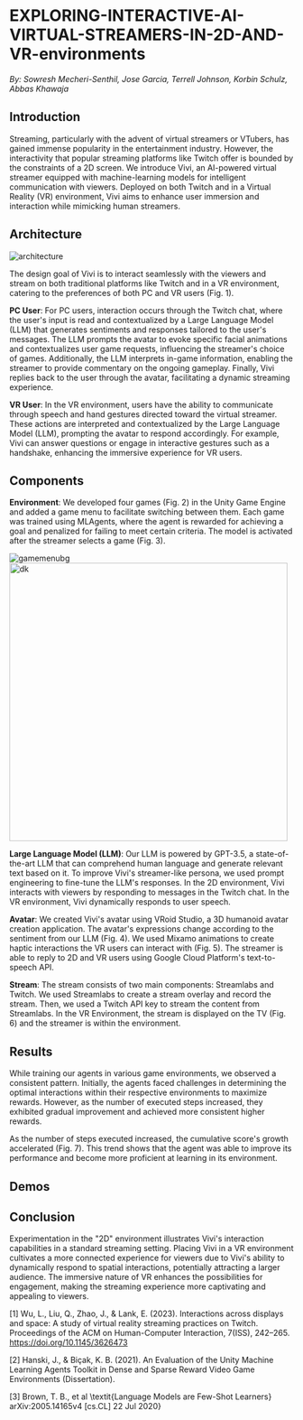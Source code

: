 # EXPLORING-INTERACTIVE-AI-VIRTUAL-STREAMERS-IN-2D-AND-VR-environments
*By: Sowresh Mecheri-Senthil, Jose Garcia, Terrell Johnson, Korbin Schulz, Abbas Khawaja*

## Introduction
Streaming, particularly with the advent of virtual streamers or VTubers, has gained immense popularity in the entertainment industry. However, the interactivity that popular streaming platforms like Twitch offer is bounded by the constraints of a 2D screen. We introduce Vivi, an AI-powered virtual streamer equipped with machine-learning models for intelligent communication with viewers. Deployed on both Twitch and in a Virtual Reality (VR) environment, Vivi aims to enhance user immersion and interaction while mimicking human streamers.

## Architecture
![architecture](https://github.com/SowreshMS/EXPLORING-INTERACTIVE-AI-VIRTUAL-STREAMERS-IN-2D-AND-VR-environments/assets/132632885/ef74aad5-f383-477e-b3b5-f87b5bedfc2d)

The design goal of Vivi is to interact seamlessly with the viewers and stream on both traditional platforms like Twitch and in a VR environment, catering to the preferences of both PC and VR users (Fig. 1).

**PC User**: For PC users, interaction occurs through the Twitch chat, where the user's input is read and contextualized by a Large Language Model (LLM) that generates sentiments and responses tailored to the user's messages. The LLM prompts the avatar to evoke specific facial animations and contextualizes user game requests, influencing the streamer's choice of games. Additionally, the LLM interprets in-game information, enabling the streamer to provide commentary on the ongoing gameplay. Finally, Vivi replies back to the user through the avatar, facilitating a dynamic streaming experience.
    
**VR User**: In the VR environment, users have the ability to communicate through speech and hand gestures directed toward the virtual streamer. These actions are interpreted and contextualized by the Large Language Model (LLM), prompting the avatar to respond accordingly. For example, Vivi can answer questions or engage in interactive gestures such as a handshake, enhancing the immersive experience for VR users.

## Components

**Environment**: We developed four games (Fig. 2) in the Unity Game Engine and added a game menu to facilitate switching between them. Each game was trained using MLAgents, where the agent is rewarded for achieving a goal and penalized for failing to meet certain criteria. The model is activated after the streamer selects a game (Fig. 3).

![gamemenubg](https://github.com/SowreshMS/EXPLORING-INTERACTIVE-AI-VIRTUAL-STREAMERS-IN-2D-AND-VR-environments/assets/132632885/885f9656-0fe8-4d8e-bddf-82afb70f47a3) <img width="493" alt="dk" src="https://github.com/SowreshMS/EXPLORING-INTERACTIVE-AI-VIRTUAL-STREAMERS-IN-2D-AND-VR-environments/assets/132632885/a3fdd397-2d09-4548-9402-dd39a2a184a2">





**Large Language Model (LLM)**: Our LLM is powered by GPT-3.5, a state-of-the-art LLM that can comprehend human language and generate relevant text based on it. To improve Vivi's streamer-like persona, we used prompt engineering to fine-tune the LLM's responses. In the 2D environment, Vivi interacts with viewers by responding to messages in the Twitch chat. In the VR environment, Vivi dynamically responds to user speech.  

**Avatar**: We created Vivi's avatar using VRoid Studio, a 3D humanoid avatar creation application. The avatar's expressions change according to the sentiment from our LLM (Fig. 4). We used Mixamo animations to create haptic interactions the VR users can interact with (Fig. 5). The streamer is able to reply to 2D and VR users using Google Cloud Platform's text-to-speech API.

**Stream**: The stream consists of two main components: Streamlabs and Twitch. We used Streamlabs to create a stream overlay and record the stream. Then, we used a Twitch API key to stream the content from Streamlabs. In the VR Environment, the stream is displayed on the TV (Fig. 6) and the streamer is within the environment.

## Results
While training our agents in various game environments, we observed a consistent pattern. Initially, the agents faced challenges in determining the optimal interactions within their respective environments to maximize rewards. However, as the number of executed steps increased, they exhibited gradual improvement and achieved more consistent higher rewards.

As the number of steps executed increased, the cumulative score's growth accelerated (Fig. 7). This trend shows that the agent was able to improve its performance and become more proficient at learning in its environment.

## Demos


## Conclusion
Experimentation in the "2D" environment illustrates Vivi's interaction capabilities in a standard streaming setting. Placing Vivi in a VR environment cultivates a more connected experience for viewers due to Vivi's ability to dynamically respond to spatial interactions, potentially attracting a larger audience. The immersive nature of VR enhances the possibilities for engagement, making the streaming experience more captivating and appealing to viewers.

[1] Wu, L., Liu, Q., Zhao, J., & Lank, E. (2023). Interactions across displays and space: A study of virtual reality streaming practices on Twitch. Proceedings of the ACM on Human-Computer Interaction, 7(ISS), 242–265. https://doi.org/10.1145/3626473

[2] Hanski, J., & Biçak, K. B. (2021). An Evaluation of the Unity Machine Learning Agents Toolkit in Dense and Sparse Reward Video Game Environments (Dissertation).

[3] Brown, T. B., et al \textit{Language Models are Few-Shot Learners} arXiv:2005.14165v4 [cs.CL] 22 Jul 2020}

